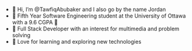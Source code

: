 - 👋 Hi, I’m @TawfiqAbubaker and I also go by the name Jordan
- 👀 Fifth Year Software Engineering student at the University of Ottawa with a 9.6 CGPA 🥸
- 🌟 Full Stack Developer with an interest for multimedia and problem solving
- 🤝 Love for learning and exploring new technologies

<!---
TawfiqAbubaker/TawfiqAbubaker is a ✨ special ✨ repository because its `README.md` (this file) appears on your GitHub profile.
You can click the Preview link to take a look at your changes.
--->
